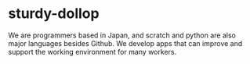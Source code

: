 # sturdy-dollop
We are programmers based in Japan, and scratch and python are also major languages besides Github. We develop apps that can improve and support the working environment for many workers.
